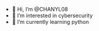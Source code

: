 - 👋 Hi, I’m @CHANYL08
- 👀 I’m interested in cybersecurity
- 🌱 I’m currently learning python

<!---
CHANYL08/CHANYL08 is a ✨ special ✨ repository because its `README.md` (this file) appears on your GitHub profile.
You can click the Preview link to take a look at your changes.
--->
